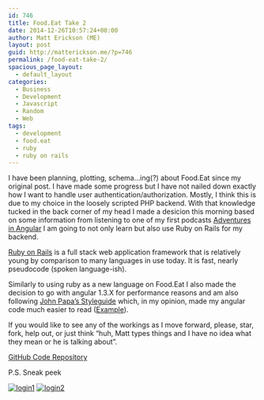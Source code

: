 ```yaml
---
id: 746
title: Food.Eat Take 2
date: 2014-12-26T10:57:24+00:00
author: Matt Erickson (ME)
layout: post
guid: http://matterickson.me/?p=746
permalink: /food-eat-take-2/
spacious_page_layout:
  - default_layout
categories:
  - Business
  - Development
  - Javascript
  - Random
  - Web
tags:
  - development
  - food.eat
  - ruby
  - ruby on rails
---
```

I have been planning, plotting, schema&#8230;ing(?) about Food.Eat since my original post. I have made some progress but I have not nailed down exactly how I want to handle user authentication/authorization. Mostly, I think this is due to my choice in the loosely scripted PHP backend. With that knowledge tucked in the back corner of my head I made a desicion this morning based on some information from listening to one of my first podcasts <a href="http://www.johnpapa.net/adventures-in-angular/" title="Adventures in Angular" target="_blank">Adventures in Angular</a> I am going to not only learn but also use Ruby on Rails for my backend.  


  
<a href="http://en.wikipedia.org/wiki/Ruby_on_Rails" target="_blank">Ruby on Rails</a> is a full stack web application framework that is relatively young by comparison to many languages in use today. It is fast, nearly pseudocode (spoken language-ish).  


  
Similarly to using ruby as a new language on Food.Eat I also made the decision to go with angular 1.3.X for performance reasons and am also following <a href="https://github.com/johnpapa/angularjs-styleguide#iife" target="_blank">John Papa&#8217;s Styleguide</a> which, in my opinion, made my angular code much easier to read (<a href="https://github.com/Mutmatt/Food.Eat/blob/master/app/user/user.service.js" target="_blank">Example</a>).  


  
If you would like to see any of the workings as I move forward, please, star, fork, help out, or just think &#8220;huh, Matt types things and I have no idea what they mean or he is talking about&#8221;.  


  
<a href="https://github.com/Mutmatt/Food.Eat" target="_blank">GitHub Code Repository</a>  


  
P.S. Sneak peek  

  
[<img src="http://i1.wp.com/matterickson.me/wp-content/uploads/2014/12/login1-300x150.png?fit=300%2C150" alt="login1" class="alignnone size-medium wp-image-747" srcset="http://i0.wp.com/matterickson.me/wp-content/uploads/2014/12/login1.png?resize=300%2C150 300w, http://i0.wp.com/matterickson.me/wp-content/uploads/2014/12/login1.png?resize=1024%2C513 1024w, http://i0.wp.com/matterickson.me/wp-content/uploads/2014/12/login1.png?w=1500 1500w" sizes="(max-width: 300px) 100vw, 300px" data-recalc-dims="1" />](http://i0.wp.com/matterickson.me/wp-content/uploads/2014/12/login1.png) [<img src="http://i2.wp.com/matterickson.me/wp-content/uploads/2014/12/login2-300x149.png?fit=300%2C149" alt="login2" class="alignnone size-medium wp-image-748" srcset="http://i0.wp.com/matterickson.me/wp-content/uploads/2014/12/login2.png?resize=300%2C149 300w, http://i0.wp.com/matterickson.me/wp-content/uploads/2014/12/login2.png?resize=1024%2C510 1024w, http://i0.wp.com/matterickson.me/wp-content/uploads/2014/12/login2.png?w=1500 1500w" sizes="(max-width: 300px) 100vw, 300px" data-recalc-dims="1" />](http://i0.wp.com/matterickson.me/wp-content/uploads/2014/12/login2.png)
